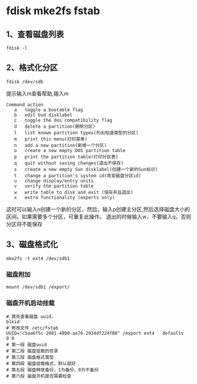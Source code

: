 #  fdisk mke2fs fstab

## 

## 1、查看磁盘列表
```
fdisk -l
```
## 2、格式化分区
```
fdisk /dev/sdb
```
提示输入m查看帮助,输入m
```
Command action
   a   toggle a bootable flag
   b   edit bsd disklabel
   c   toggle the dos compatibility flag
   d   delete a partition(删除分区)
   l   list known partition types(列出知道类型的分区)
   m   print this menu(打印菜单)
   n   add a new partition(新增一个分区)
   o   create a new empty DOS partition table
   p   print the partition table(打印分区表)
   q   quit without saving changes(退出不保存)
   s   create a new empty Sun disklabel(创建一个新的Sun标识)
   t   change a partition's system id(改变磁盘分区id)
   u   change display/entry units
   v   verify the partition table
   w   write table to disk and exit (保存并且退出)
   x   extra functionality (experts only)
```
这时可以输入n创建一个新的分区，然后，输入p创建主分区,然后选择磁盘大小的区间。如果需要多个分区，可重复此操作。
退出的时候输入w，不要输入q，否则分区将不能保存
## 3、磁盘格式化
```
mke2fs -t ext4 /dev/sdb1
```
### 磁盘附加
```
mount /dev/sdb1 /export/
```
### 磁盘开机启动挂载
```
# 首先查看磁盘 uuid，
blkid
# 修改文件 /etc/fstab
UUID="c5aa6f5c-2081-49b0-ae76-2934df224f88" /export ext4   defaults   0 0
# 第一段 磁盘uuid
# 第二段 磁盘挂载的目录
# 第三段 磁盘格式类型
# 第四段 磁盘挂载格式，默认就好
# 第五段 磁盘释放备份，1为备份，0为不备份
# 第六段 磁盘开机是否需要检查
```